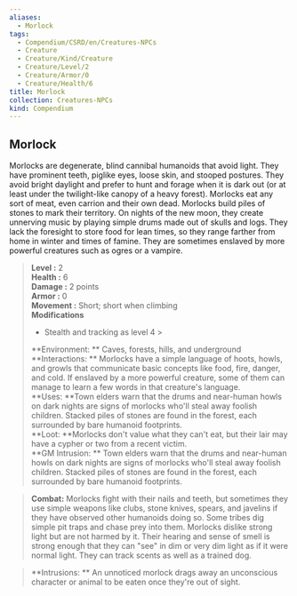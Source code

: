 ```yaml
---
aliases:
  - Morlock
tags:
  - Compendium/CSRD/en/Creatures-NPCs
  - Creature
  - Creature/Kind/Creature
  - Creature/Level/2
  - Creature/Armor/0
  - Creature/Health/6
title: Morlock
collection: Creatures-NPCs
kind: Compendium
---
```

## Morlock  
Morlocks are degenerate, blind cannibal humanoids that avoid light. They have prominent teeth, piglike eyes, loose skin, and stooped postures. They avoid bright daylight and prefer to hunt and forage when it is dark out (or at least under the twilight-like canopy of a heavy forest). Morlocks eat any sort of meat, even carrion and their own dead. Morlocks build piles of stones to mark their territory. On nights of the new moon, they create unnerving music by playing simple drums made out of skulls and logs. They lack the foresight to store food for lean times, so they range farther from home in winter and times of famine. They are sometimes enslaved by more powerful creatures such as ogres or a vampire.  

  
> **Level :** 2  
> **Health :** 6  
> **Damage :** 2 points  
> **Armor :** 0  
> **Movement :** Short; short when climbing  
> **Modifications**  
>- Stealth and tracking as level 4 >
>  
> **Environment: ** Caves, forests, hills, and underground  
> **Interactions: ** Morlocks have a simple language of hoots, howls, and growls that communicate basic concepts like food, fire, danger, and cold. If enslaved by a more powerful creature, some of them can manage to learn a few words in that creature's language.  
> **Uses: **Town elders warn that the drums and near-human howls on dark nights are signs of morlocks who'll steal away foolish children. Stacked piles of stones are found in the forest, each surrounded by bare humanoid footprints.  
> **Loot: **Morlocks don't value what they can't eat, but their lair may have a cypher or two from a recent victim.  
> **GM Intrusion: ** Town elders warn that the drums and near-human howls on dark nights are signs of morlocks who'll steal away foolish children. Stacked piles of stones are found in the forest, each surrounded by bare humanoid footprints.  

> **Combat:** 
> Morlocks fight with their nails and teeth, but sometimes they use simple weapons like clubs, stone knives, spears, and javelins if they have observed other humanoids doing so. Some tribes dig simple pit traps and chase prey into them. 
Morlocks dislike strong light but are not harmed by it. Their hearing and sense of smell is strong enough that they can "see" in dim or very dim light as if it were normal light. They can track scents as well as a trained dog.  
  

> **Intrusions: ** 
> An unnoticed morlock drags away an unconscious character or animal to be eaten once they're out of sight.  
